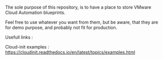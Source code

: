 The sole purpose of this repository, is to have a place to store VMware Cloud Automation blueprints.

Feel free to use whatever you want from them, but be aware, that they are for demo purpose, and probably not fit for production.

Usefull links : 

Cloud-init examples : https://cloudinit.readthedocs.io/en/latest/topics/examples.html

